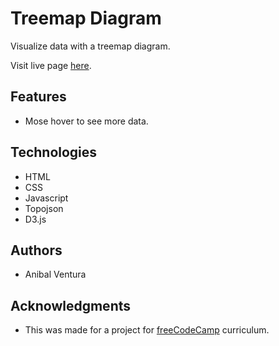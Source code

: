 # Treemap Diagram

Visualize data with a treemap diagram.

Visit live page [here](https://anibalventura.github.io/freecodecamp-projects/treemap-diagram).

## Features

- Mose hover to see more data.

## Technologies

- HTML
- CSS
- Javascript
- Topojson
- D3.js

## Authors

- Anibal Ventura

## Acknowledgments

- This was made for a project for [freeCodeCamp](https://www.freecodecamp.org/) curriculum.